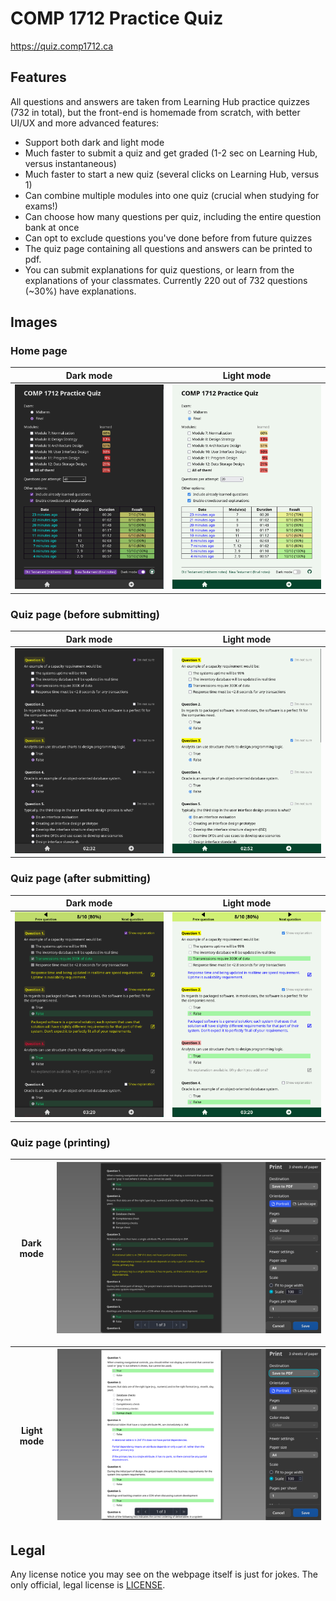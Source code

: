 # COMP 1712 Practice Quiz  

<https://quiz.comp1712.ca>

## Features

All questions and answers are taken from Learning Hub practice quizzes (732 in total), but the front-end is homemade from scratch, with better UI/UX and more advanced features:

- Support both dark and light mode
- Much faster to submit a quiz and get graded (1-2 sec on Learning Hub, versus instantaneous)
- Much faster to start a new quiz (several clicks on Learning Hub, versus 1)
- Can combine multiple modules into one quiz (crucial when studying for exams!)
- Can choose how many questions per quiz, including the entire question bank at once
- Can opt to exclude questions you've done before from future quizzes
- The quiz page containing all questions and answers can be printed to pdf.
- You can submit explanations for quiz questions, or learn from the explanations of your classmates. Currently 220 out of 732 questions (~30%) have explanations.

## Images

### Home page

Dark mode | Light mode
:--------:|:----------:
![home page in dark mode](/images/home-dark.png) | ![home page in light mode](/images/home-light.png)

### Quiz page (before submitting)

Dark mode | Light mode
:--------:|:----------:
![quiz page in dark mode](/images/quiz-dark.png) | ![quiz page in light mode](/images/quiz-light.png)

### Quiz page (after submitting)

Dark mode | Light mode
:--------:|:----------:
![printed quiz page in dark mode](/images/quiz-submitted-dark.png) | ![submitted quiz page in light mode](/images/quiz-submitted-light.png)

### Quiz page (printing)

Dark mode  | ![printed quiz page in dark mode](/images/quiz-printed-dark.png)
:---------:|:---------:

Light mode | ![submitted quiz page in light mode](/images/quiz-printed-light.png)
:---------:|:---------:

## Legal

Any license notice you may see on the webpage itself is just for jokes. The only official, legal license is [LICENSE](LICENSE).
